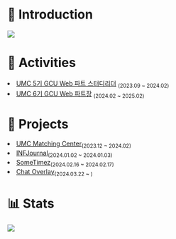 <h1>📌 Introduction</h1>
<a href="https://xinguoh.notion.site/Junyoung-Oh-01f6a3e9c0c54a7382a7d2e325d884e4?pvs=4"><img src="https://img.shields.io/badge/Portfolio-000000?style=flat-square&logo=Notion&logoColor=white"/></a> 

<h1>🏫 Activities</h1>
<li><a href="https://www.makeus.in/umc">UMC 5기 GCU Web 파트 스터디리더</a> <sub>(2023.09 ~ 2024.02)</sub></li>
<li><a href="https://www.makeus.in/umc">UMC 6기 GCU Web 파트장</a> <sub>(2024.02 ~ 2025.02)</sub></li>

<h1>👊 Projects</h1>
<li><a href="https://github.com/UMC-Matching-Center/U.M.C_Web">UMC Matching Center<sup></a><sub>(2023.12 ~ 2024.02)</sub></li>
<li><a href="https://github.com/INFJournal/front-end">INFJournal</a><sub>(2024.01.02 ~ 2024.01.03)</sub></li>
<li><a href="https://github.com/wagle-wagle-hackathon/front">SomeTimez</a><sub>(2024.02.16 ~ 2024.02.17)</sub></li>
<li><a href="https://github.com/ChatOverlay">Chat Overlay</a><sub>(2024.03.22 ~ )</sub></li>

<h1>📊 Stats</h1>
<img src="https://github-readme-stats.vercel.app/api?username=XinguOh&show_icons=true&theme=dark" />
